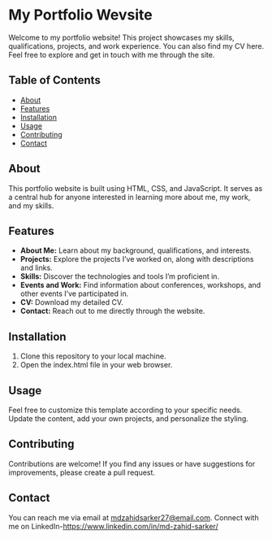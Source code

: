 # My Portfolio Wevsite

Welcome to my portfolio website! This project showcases my skills, qualifications, projects, and work experience. You can also find my CV here. Feel free to explore and get in touch with me through the site.

## Table of Contents

- [About](#about)
- [Features](#features)
- [Installation](#installation)
- [Usage](#usage)
- [Contributing](#contributing)
- [Contact](#contact)

## About

This portfolio website is built using HTML, CSS, and JavaScript. It serves as a central hub for anyone interested in learning more about me, my work, and my skills.

## Features

- **About Me:** Learn about my background, qualifications, and interests.
- **Projects:** Explore the projects I’ve worked on, along with descriptions and links.
- **Skills:** Discover the technologies and tools I’m proficient in.
- **Events and Work:** Find information about conferences, workshops, and other events I’ve participated in.
- **CV:** Download my detailed CV.
- **Contact:** Reach out to me directly through the website.

## Installation

1. Clone this repository to your local machine.
2. Open the index.html file in your web browser.

## Usage

Feel free to customize this template according to your specific needs. Update the content, add your own projects, and personalize the styling.

## Contributing

Contributions are welcome! If you find any issues or have suggestions for improvements, please create a pull request.
## Contact

You can reach me via email at mdzahidsarker27@email.com. 
Connect with me on LinkedIn-https://www.linkedin.com/in/md-zahid-sarker/
